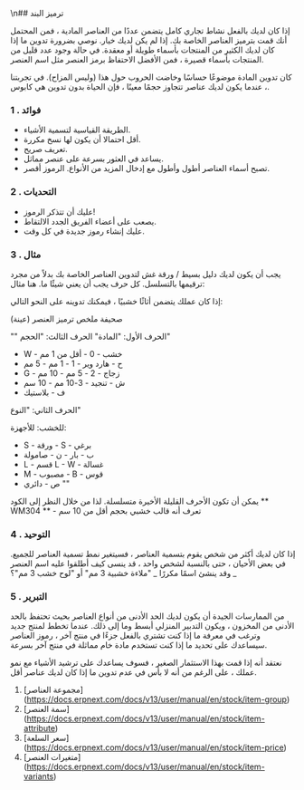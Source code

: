 \n## ترميز البند

إذا كان لديك بالفعل نشاط تجاري كامل يتضمن عددًا من العناصر المادية ، فمن المحتمل أنك قمت بترميز العناصر الخاصة بك. إذا لم يكن لديك خيار. نوصي بضرورة تدوين ما إذا كان لديك الكثير من المنتجات بأسماء طويلة أو معقدة. في حالة وجود عدد قليل من المنتجات بأسماء قصيرة ، فمن الأفضل الاحتفاظ برمز العنصر مثل اسم العنصر.

كان تدوين المادة موضوعًا حساسًا وخاضت الحروب حول هذا (وليس المزاح). في تجربتنا ، عندما يكون لديك عناصر تتجاوز حجمًا معينًا ، فإن الحياة بدون تدوين هي كابوس.

### 1 \. فوائد

* الطريقة القياسية لتسمية الأشياء.
* أقل احتمالا أن يكون لها نسخ مكررة.
* تعريف صريح.
* يساعد في العثور بسرعة على عنصر مماثل.
* تصبح أسماء العناصر أطول وأطول مع إدخال المزيد من الأنواع. الرموز أقصر.

### 2 \. التحديات

* عليك أن تتذكر الرموز!
* يصعب على أعضاء الفريق الجدد الالتقاط.
* عليك إنشاء رموز جديدة في كل وقت.

### 3 \. مثال

يجب أن يكون لديك دليل بسيط / ورقة غش لتدوين العناصر الخاصة بك بدلاً من مجرد ترقيمها بالتسلسل. كل حرف يجب أن يعني شيئًا ما. هنا مثال:

إذا كان عملك يتضمن أثاثًا خشبيًا ، فيمكنك تدوينه على النحو التالي:

صحيفة ملخص ترميز العنصر (عينة)

""
الحرف الأول: "المادة" الحرف الثالث: "الحجم"

- W - خشب - 0 - أقل من 1 مم
- ح - هارد وير - 1 - 1 مم - 5 مم
- G - زجاج - 2 - 5 مم - 10 مم
- ش - تنجيد - 3-10 مم - 10 سم
- ف - بلاستيك

الحرف الثاني: "النوع"

للخشب: للأجهزة:

- S - ورقة - S - برغي
- ب - بار - ن - صامولة
- L - قسم L - W - غسالة
- M - مصبوب - B - قوس
- ص - دائري
""

يمكن أن تكون الأحرف القليلة الأخيرة متسلسلة. لذا من خلال النظر إلى الكود ** WM304 ** - تعرف أنه قالب خشبي بحجم أقل من 10 سم

### 4 \. التوحيد

إذا كان لديك أكثر من شخص يقوم بتسمية العناصر ، فسيتغير نمط تسمية العناصر للجميع. في بعض الأحيان ، حتى بالنسبة لشخص واحد ، قد ينسى كيف أطلقوا عليه اسم العنصر وقد ينشئ اسمًا مكررًا _ "ملاءة خشبية 3 مم" أو "لوح خشب 3 مم"؟ _

### 5 \. التبرير

من الممارسات الجيدة أن يكون لديك الحد الأدنى من أنواع العناصر بحيث تحتفظ بالحد الأدنى من المخزون ، ويكون التدبير المنزلي أبسط وما إلى ذلك. عندما تخطط لمنتج جديد وترغب في معرفة ما إذا كنت تشتري بالفعل جزءًا في منتج آخر ، رموز العناصر سيساعدك على تحديد ما إذا كنت تستخدم مادة خام مماثلة في منتج آخر بسرعة.

نعتقد أنه إذا قمت بهذا الاستثمار الصغير ، فسوف يساعدك على ترشيد الأشياء مع نمو عملك ، على الرغم من أنه لا بأس في عدم تدوين ما إذا كان لديك عناصر أقل.

1. [مجموعة العناصر] (https://docs.erpnext.com/docs/v13/user/manual/en/stock/item-group)
2. [سمة العنصر] (https://docs.erpnext.com/docs/v13/user/manual/en/stock/item-attribute)
3. [سعر السلعة] (https://docs.erpnext.com/docs/v13/user/manual/en/stock/item-price)
4. [متغيرات العنصر] (https://docs.erpnext.com/docs/v13/user/manual/en/stock/item-variants)